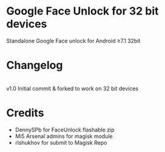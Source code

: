 # Google Face Unlock for 32 bit devices
Standalone Google Face unlock for Android ≥7.1 32bit 

# Changelog
<br>v1.0 Initial commit & forked to work on 32 bit devices

# Credits
- DennySPb for FaceUnlock flashable zip
- Mi5 Arsenal admins for magisk module
- rlshukhov for submit to Magisk Repo